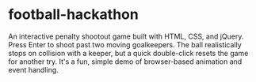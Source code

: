 # football-hackathon
An interactive penalty shootout game built with HTML, CSS, and jQuery. Press Enter to shoot past two moving goalkeepers. The ball realistically stops on collision with a keeper, but a quick double-click resets the game for another try. It's a fun, simple demo of browser-based animation and event handling.
